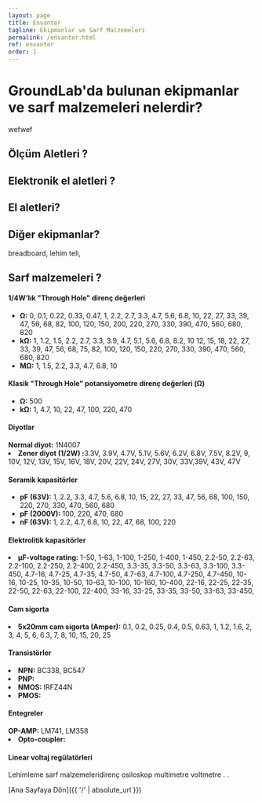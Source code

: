 ```yaml
---
layout: page
title: Envanter
tagline: Ekipmanlar ve Sarf Malzemeleri
permalink: /envanter.html
ref: envanter
order: 1
---
```

<h1>GroundLab'da bulunan ekipmanlar ve sarf malzemeleri nelerdir?</h1>
wefwef

<h2>Ölçüm Aletleri ?</h2>

<h2>Elektronik el aletleri ?</h2>

<h2>El aletleri?</h2>

<h2>Diğer ekipmanlar?</h2>
  breadboard, lehim teli,

<h2>Sarf malzemeleri ?</h2>

<h4>1/4W'lık "Through Hole" direnç değerleri</h4>
  <ul>
    <li><b>Ω:</b> 0, 0.1, 0.22, 0.33, 0.47, 1, 2.2, 2.7, 3.3, 4.7, 5.6, 6.8, 10, 22, 27, 33, 39, 47, 56, 68, 82, 100, 120, 150, 200, 220, 270, 330, 390, 470, 560, 680, 820 </li>
    <li><b>kΩ:</b> 1, 1.2, 1.5, 2.2, 2.7, 3.3, 3.9, 4.7, 5.1, 5.6, 6.8, 8.2, 10 12, 15, 18, 22, 27, 33, 39, 47, 56, 68, 75, 82, 100, 120, 150, 220, 270, 330, 390, 470, 560, 680, 820 </li>
    <li><b>MΩ:</b> 1, 1.5, 2.2, 3.3, 4.7, 6.8, 10 </li>
  </ul>

<h4>Klasik "Through Hole" potansiyometre direnç değerleri (Ω)</h4>
  <ul>
    <li><b>Ω:</b> 500 </li>
    <li><b>kΩ:</b> 1, 4.7, 10, 22, 47, 100, 220, 470 </li>
  </ul>

<h4>Diyotlar</h4
    <li><b>Normal diyot:</b> 1N4007 </li>
    <li><b>Zener diyot (1/2W) :</b>3.3V, 3.9V, 4.7V, 5.1V, 5.6V, 6.2V, 6.8V, 7.5V, 8.2V, 9, 10V, 12V, 13V, 15V, 16V, 18V, 20V, 22V, 24V, 27V, 30V, 33V,39V, 43V, 47V   </li>  

<h4>Seramik kapasitörler </h4>
  <ul>
    <li><b>pF (63V):</b> 1, 2.2, 3.3, 4.7, 5.6, 6.8, 10, 15, 22, 27, 33, 47, 56, 68, 100, 150, 220, 270, 330, 470, 560, 680 </li>
    <li><b>pF (2000V):</b> 100, 220, 470, 680 </li>
    <li><b>nF (63V):</b> 1, 2.2, 4.7, 6.8, 10, 22, 47, 68, 100, 220 </li>
  </ul>
<h4>Elektrolitik kapasitörler</h4
  <ul>
    <li><b> μF-voltage rating:</b> 1-50, 1-63, 1-100, 1-250, 1-400, 1-450, 2.2-50, 2.2-63, 2.2-100, 2.2-250, 2.2-400, 2.2-450, 3.3-35, 3.3-50, 3.3-63, 3.3-100, 3.3-450, 4.7-16, 4.7-25, 4.7-35, 4.7-50, 4.7-63, 4.7-100, 4.7-250, 4.7-450, 10-16, 10-25, 10-35, 10-50, 10-63, 10-100, 10-160, 10-400, 22-16, 22-25, 22-35, 22-50, 22-63, 22-100, 22-400, 33-16, 33-25, 33-35, 33-50, 33-63, 33-450,
  </ul>
<h4>Cam sigorta</h4   
  <ul>
    <li><b> 5x20mm cam sigorta (Amper):</b> 0.1, 0.2, 0.25, 0.4, 0.5, 0.63, 1, 1.2, 1.6, 2, 3, 4, 5, 6, 6.3, 7, 8, 10, 15, 20, 25
  </ul>
<h4>Transistörler</h4>
    <li><b>NPN:</b> BC338, BC547 </li>
    <li><b>PNP:</b>  </li>
    <li><b>NMOS:</b> IRFZ44N </li>
    <li><b>PMOS:</b>  </li>

<h4>Entegreler</h4
    <li><b>OP-AMP:</b> LM741, LM358 </li>
    <li><b>Opto-coupler:</b>  </li>
<h4>Linear voltaj regülatörleri</h4

<h4>Lehimleme sarf malzemeleri</h4





direnç
osiloskop
multimetre
voltmetre
.
.


[Ana Sayfaya Dön]({{ '/' | absolute_url }})
